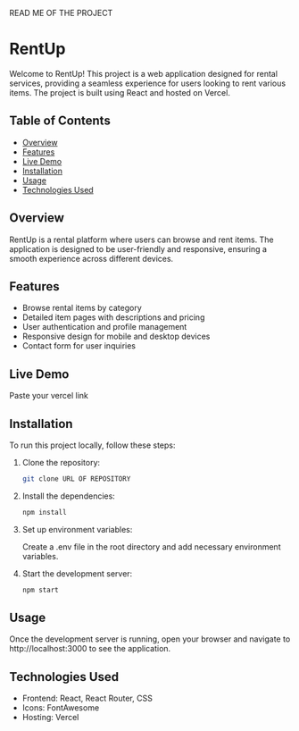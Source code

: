 READ ME OF THE PROJECT

# RentUp

Welcome to RentUp! This project is a web application designed for rental services, providing a seamless experience for users looking to rent various items. The project is built using React and hosted on Vercel.

## Table of Contents

- [Overview](#overview)
- [Features](#features)
- [Live Demo](#live-demo)
- [Installation](#installation)
- [Usage](#usage)
- [Technologies Used](#technologies-used)


## Overview

RentUp is a rental platform where users can browse and rent items. The application is designed to be user-friendly and responsive, ensuring a smooth experience across different devices.

## Features

- Browse rental items by category
- Detailed item pages with descriptions and pricing
- User authentication and profile management
- Responsive design for mobile and desktop devices
- Contact form for user inquiries

## Live Demo

Paste your vercel link

## Installation

To run this project locally, follow these steps:

1. Clone the repository:
   ```sh
   git clone URL OF REPOSITORY

2. Install the dependencies:
   ```sh
   npm install

3. Set up environment variables:
   
   Create a .env file in the root directory and add necessary environment variables.

5. Start the development server:
   ```sh
   npm start

## Usage

Once the development server is running, open your browser and navigate to http://localhost:3000 to see the application.


## Technologies Used
-	Frontend: React, React Router, CSS
-	Icons: FontAwesome
-	Hosting: Vercel



